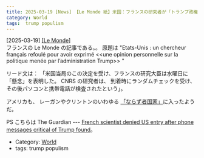 ```yaml
---
title: 2025-03-19 [News] 【Le Monde 紙】米国：フランスの研究者が「トランプ政権が進めている政策に対する個人的意見」を表明したことを理由に追い返された。 ---The Onion あたりからの虚構ニュースだとばかり思っていた；ほんとうだったんだ
category: World
tags:  trump populism
---
```


[2025-03-19] [[Le Monde]](https://www.lemonde.fr/international/article/2025/03/19/etats-unis-un-chercheur-francais-refoule-pour-avoir-exprime-une-opinion-personnelle-sur-la-politique-menee-par-l-administration-trump_6583618_3210.html?utm_source=pocket_shared)  
 フランスの Le Monde の記事である。。
原題は
"Etats-Unis :
un chercheur français refoulé pour avoir exprimé
<<une opinion personnelle sur la politique menée par l’administration Trump>> "

 リード文は：
「米国当局のこの決定を受け、フランスの研究大臣は水曜日に「懸念」を表明した。
CNRS の研究者は、
到着時にランダムチェックを受け、
その後パソコンと携帯電話が検査されたという」。

 アメリカも、
レーガンやクリントンのいわゆる
[「ならず者国家」](https://en.wikipedia.org/wiki/Rogue_state)に入ったようだ。

 PS こちらは The Guardian ---
[French scientist denied US entry after phone messages critical of Trump found](https://www.theguardian.com/us-news/2025/mar/19/trump-musk-french-scientist-detained?utm_source=pocket_saves)。

- Category: [World](https://merapano.github.io/categories.html#World)
- tags:  trump populism

